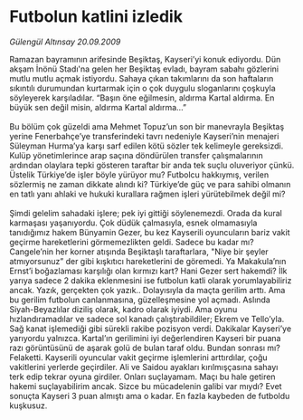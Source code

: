 # Futbolun katlini izledik

*Gülengül Altınsay 20.09.2009*

<div class="taraf_structure_2col_1zq">
<div class="margen_n">



 <p>Ramazan bayramının arifesinde Beşiktaş, Kayseri’yi konuk ediyordu. Dün akşam İnönü Stadı'na gelen her Beşiktaş evladı, bayram sabahı gözlerini mutlu mutlu açmak istiyordu. Sahaya çıkan takımlarını da son haftaların sıkıntılı durumundan kurtarmak için o çok duygulu sloganlarını çoşkuyla söyleyerek karşıladılar. “Başın öne eğilmesin, aldırma Kartal aldırma. En büyük sen değil misin, aldırma Kartal aldırma…” <br/><br/>Bu bölüm çok güzeldi ama Mehmet Topuz’un son bir manevrayla Beşiktaş yerine Fenerbahçe’ye transferindeki tavrı nedeniyle Kayseri’nin menajeri Süleyman Hurma’ya karşı sarf edilen kötü sözler tek kelimeyle gereksizdi. Kulüp yönetimlerince arap saçına döndürülen transfer çalışmalarının ardından olaylara tepki gösteren taraftar bir anda tek suçlu oluveriyor çünkü. Üstelik Türkiye’de işler böyle yürüyor mu? Futbolcu hakkıymış, verilen sözlermiş ne zaman dikkate alındı ki? Türkiye’de güç ve para sahibi olmanın en tatlı yanı ahlaki ve hukuki kurallara rağmen işleri yürütebilmek değil mi? <br/><br/>Şimdi gelelim sahadaki işlere; pek iyi gittiği söylenemezdi. Orada da kural karmaşası yaşanıyordu. Çok düdük çalmasıyla, esnek olmamasıyla tanıdığımız hakem Bünyamin Gezer, bu kez Kayserili oyuncuların bariz vakit geçirme hareketlerini görmemezlikten geldi. Sadece bu kadar mı? Cangele’nin her korner atışında Beşiktaşlı taraftarlara, "Niye bir şeyler atmıyorsunuz” der gibi kışkıtıcı hareketlerini de göremedi. Ya Makakula’nın Ernst’i boğazlaması karşılığı olan kırmızı kart? Hani Gezer sert hakemdi? İlk yarıya sadece 2 dakika eklenmesini ise futbolun katli olarak yorumlayabiliriz ancak. Yazık, gerçekten çok yazık.. Dolayısıyla da maçta gerilim arttı. Ama bu gerilim futbolun canlanmasına, güzelleşmesine yol açmadı. Aslında Siyah-Beyazlılar diziliş olarak, kadro olarak iyiydi. Ama oyunu hızlandıramadılar ve sadece sol kanadı çalıştırabildiler; Ekrem ve Tello’yla. Sağ kanat işlemediği gibi sürekli rakibe pozisyon verdi. Dakikalar Kayseri’ye yarıyordu yalnızca. Kartal’ın gerilimini iyi değerlendiren Kayseri bir puana razı görüntüsünü de aşarak golü de bulan taraf oldu. Bundan sonrası mı? Felaketti. Kayserili oyuncular vakit geçirme işlemlerini arttırdılar, çoğu vakitlerini yerlerde geçirdiler. Ali ve Saidou ayakları kırılmışçasına sahayı terk edip tekrar oyuna girdiler. Onları suçlayamam. Maçı bu hale getiren hakemi suçlayabilirim ancak. Sizce bu mücadelenin galibi var mıydı? Evet sonuçta Kayseri 3 puan almıştı ama o kadar. En fazla kaybeden de futboldu kuşkusuz. </p>
<br/>
<br/>
<br/>



<br/>


<div id="taraf_not">
</div>

</div>


</div>
